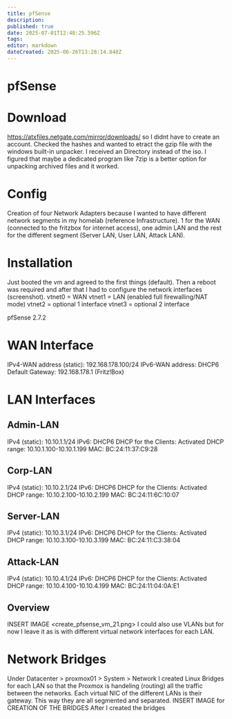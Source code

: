 ```yaml
---
title: pfSense
description: 
published: true
date: 2025-07-01T12:48:25.596Z
tags: 
editor: markdown
dateCreated: 2025-06-26T13:28:14.848Z
---
```


# pfSense

# Download
https://atxfiles.netgate.com/mirror/downloads/ so I didnt have to create an account.
Checked the hashes and wanted to etract the gzip file with the windows built-in unpacker. I received an Directory instead of the iso. I figured that maybe a dedicated program like 7zip is a better option for unpacking archived files and it worked.

# Config
Creation of four Network Adapters because I wanted to have different network segments in my homelab (reference Infrastructure). 1 for the WAN (connected to the fritzbox for internet access), one admin LAN and the rest for the different segment (Server LAN, User LAN, Attack LAN).

# Installation
Just booted the vm and agreed to the first things (default). Then a reboot was required and after that I had to configure the network interfaces (screenshot).
vtnet0 = WAN
vtnet1 = LAN (enabled full firewalling/NAT mode)
vtnet2 = optional 1 interface
vtnet3 = optional 2 interface

pfSense 2.7.2

# WAN Interface
IPv4-WAN address (static): 192.168.178.100/24
IPv6-WAN address: DHCP6
Default Gateway: 192.168.178.1 (Fritz!Box)

# LAN Interfaces 
## Admin-LAN
IPv4 (static): 10.10.1.1/24
IPv6: DHCP6
DHCP for the Clients: Activated
DHCP range: 10.10.1.100-10.10.1.199
MAC: BC:24:11:37:C9:28

## Corp-LAN
IPv4 (static): 10.10.2.1/24
IPv6: DHCP6
DHCP for the Clients: Activated
DHCP range: 10.10.2.100-10.10.2.199
MAC: BC:24:11:6C:10:07

## Server-LAN
IPv4 (static): 10.10.3.1/24
IPv6: DHCP6
DHCP for the Clients: Activated
DHCP range: 10.10.3.100-10.10.3.199
MAC: BC:24:11:C3:38:04

## Attack-LAN
IPv4 (static): 10.10.4.1/24
IPv6: DHCP6
DHCP for the Clients: Activated
DHCP range: 10.10.4.100-10.10.4.199
MAC: BC:24:11:04:0A:E1

## Overview
INSERT IMAGE <create_pfsense_vm_21.png>
I could also use VLANs but for now I leave it as is with different virtual network interfaces for each LAN.

# Network Bridges
Under Datacenter > proxmox01 > System > Network I created Linux Bridges for each LAN so that the Proxmox is handeling (routing) all the traffic between the networks. Each virtual NIC of the different LANs is their gateway. This way they are all segmented and separated.
INSERT IMAGE for CREATION OF THE BRIDGES
After I created the bridges

